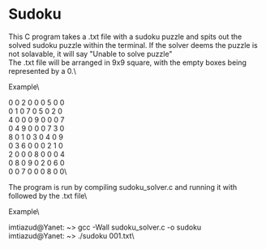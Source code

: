 # Sudoku
This C program takes a .txt file with a sudoku puzzle and spits out the solved sudoku puzzle within the terminal. If the solver deems the puzzle is not solavable, it will say "Unable to solve puzzle"\
The .txt file will be arranged in 9x9 square, with the empty boxes being represented by a 0.\

Example\

0 0 2 0 0 0 5 0 0\
0 1 0 7 0 5 0 2 0\
4 0 0 0 9 0 0 0 7\
0 4 9 0 0 0 7 3 0\
8 0 1 0 3 0 4 0 9\
0 3 6 0 0 0 2 1 0\
2 0 0 0 8 0 0 0 4\
0 8 0 9 0 2 0 6 0\
0 0 7 0 0 0 8 0 0\

The program is run by compiling sudoku_solver.c and running it with followed by the .txt file\

Example\

imtiazud@Yanet: ~> gcc -Wall sudoku_solver.c -o sudoku\
imtiazud@Yanet: ~> ./sudoku 001.txt\
